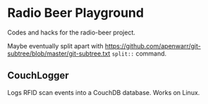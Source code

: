 Radio Beer Playground
=====================

Codes and hacks for the radio-beer project.

Maybe eventually split apart with
<https://github.com/apenwarr/git-subtree/blob/master/git-subtree.txt> `split::`
command.

CouchLogger
-----------

Logs RFID scan events into a CouchDB database.  Works on Linux.

